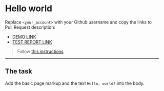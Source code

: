 # Hello world
Replace `<your_account>` with your Github username and copy the links to Pull Request description:
- [DEMO LINK](https://LBondarchuk.github.io/layout_hello-world/)
- [TEST REPORT LINK](https://LBondarchuk.github.io/layout_hello-world/report/html_report/)

> Follow [this instructions](https://mate-academy.github.io/layout_task-guideline/#how-to-solve-the-layout-tasks-on-github)
___

## The task 
Add the basic page markup and the text `Hello, world!` into the body.
